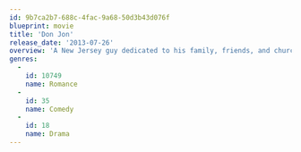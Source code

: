 ```yaml
---
id: 9b7ca2b7-688c-4fac-9a68-50d3b43d076f
blueprint: movie
title: 'Don Jon'
release_date: '2013-07-26'
overview: 'A New Jersey guy dedicated to his family, friends, and church, develops unrealistic expectations from watching porn and works to find happiness and intimacy with his potential true love.'
genres:
  -
    id: 10749
    name: Romance
  -
    id: 35
    name: Comedy
  -
    id: 18
    name: Drama
---
```

